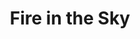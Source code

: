 ---
title: "Fire in the Sky"
type: Miscellaneous
tags: ["meteor"]
description: "A meteor and a satellite streak by over the Paint Mines in Colorado."
image: /assets/images/gallery/fire-in-the-sky/thumb.jpg
telescope: Sony ILCE-6300
length: "16mm"
aperture: "4.57mm"
folder: fire-in-the-sky
exposure: 8
lights: 11
sessions: 1
firstCapture: 2021-10-16
lastCapture:
noannotations: true
---